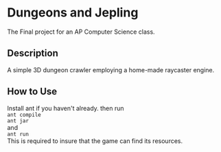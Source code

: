 Dungeons and Jepling
============
The Final project for an AP Computer Science class.

## Description
A simple 3D dungeon crawler employing a home-made raycaster engine.

## How to Use
Install ant if you haven't already.
then run  
`ant compile`  
`ant jar`  
and  
`ant run`  
This is required to insure that the game can find its resources.
